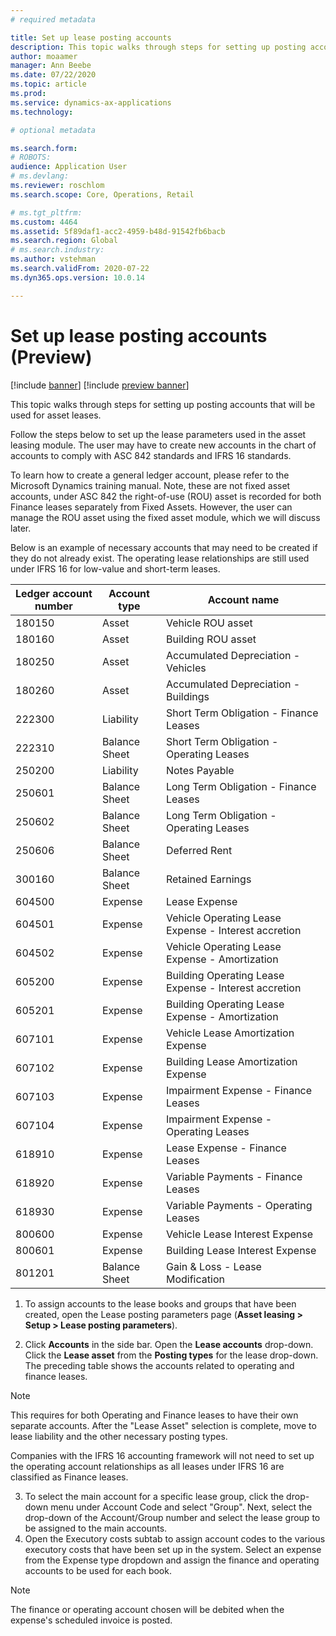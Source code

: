 ```yaml
---
# required metadata

title: Set up lease posting accounts
description: This topic walks through steps for setting up posting accounts that will be used for asset leases.  
author: moaamer
manager: Ann Beebe
ms.date: 07/22/2020
ms.topic: article
ms.prod: 
ms.service: dynamics-ax-applications
ms.technology: 

# optional metadata

ms.search.form: 
# ROBOTS: 
audience: Application User
# ms.devlang: 
ms.reviewer: roschlom
ms.search.scope: Core, Operations, Retail

# ms.tgt_pltfrm: 
ms.custom: 4464
ms.assetid: 5f89daf1-acc2-4959-b48d-91542fb6bacb
ms.search.region: Global
# ms.search.industry: 
ms.author: vstehman
ms.search.validFrom: 2020-07-22
ms.dyn365.ops.version: 10.0.14

---
```


# Set up lease posting accounts (Preview)

[!include [banner](../includes/banner.md)]
[!include [preview banner](../includes/preview-banner.md)]

This topic walks through steps for setting up posting accounts that will be used for asset leases. 

Follow the steps below to set up the lease parameters used in the asset leasing module. The user may have to create new accounts in the chart of accounts to comply with ASC 842 standards and IFRS 16 standards.

To learn how to create a general ledger account, please refer to the Microsoft Dynamics training manual. Note, these are not fixed asset accounts, under ASC 842 the right-of-use (ROU) asset is recorded for both Finance leases separately from Fixed Assets. However, the user can manage the ROU asset using the fixed asset module, which we will discuss later.

Below is an example of necessary accounts that may need to be created if they do not already exist. The operating lease relationships are still used under IFRS 16 for low-value and short-term leases.


|     Ledger account number    	|     Account type     	|     Account name                                             	|
|------------------------------	|----------------------	|--------------------------------------------------------------	|
|     180150                   	|     Asset            	|     Vehicle ROU asset                                        	|
|     180160                   	|     Asset            	|     Building ROU asset                                       	|
|     180250                   	|     Asset            	|     Accumulated Depreciation - Vehicles                      	|
|     180260                   	|     Asset            	|     Accumulated Depreciation - Buildings                     	|
|     222300                   	|     Liability        	|     Short Term Obligation - Finance Leases                   	|
|     222310                   	|     Balance Sheet    	|     Short Term Obligation - Operating Leases                 	|
|     250200                   	|     Liability        	|     Notes Payable                                            	|
|     250601                   	|     Balance Sheet    	|     Long Term Obligation - Finance Leases                    	|
|     250602                   	|     Balance Sheet    	|     Long Term Obligation - Operating Leases                  	|
|     250606                   	|     Balance Sheet    	|     Deferred Rent                                            	|
|     300160                   	|     Balance Sheet    	|     Retained Earnings                                        	|
|     604500                   	|     Expense          	|     Lease Expense                                            	|
|     604501                   	|     Expense          	|     Vehicle Operating Lease Expense - Interest accretion     	|
|     604502                   	|     Expense          	|     Vehicle Operating Lease Expense - Amortization           	|
|     605200                   	|     Expense          	|     Building Operating Lease Expense - Interest accretion    	|
|     605201                   	|     Expense          	|     Building Operating Lease Expense - Amortization          	|
|     607101                   	|     Expense          	|     Vehicle Lease Amortization Expense                       	|
|     607102                   	|     Expense          	|     Building Lease Amortization Expense                      	|
|     607103                   	|     Expense          	|     Impairment Expense - Finance Leases                      	|
|     607104                   	|     Expense          	|     Impairment Expense - Operating Leases                    	|
|     618910                   	|     Expense          	|     Lease Expense - Finance Leases                           	|
|     618920                   	|     Expense          	|     Variable Payments - Finance Leases                       	|
|     618930                   	|     Expense          	|     Variable Payments - Operating Leases                     	|
|     800600                   	|     Expense          	|     Vehicle Lease Interest Expense                           	|
|     800601                   	|     Expense          	|     Building Lease Interest Expense                          	|
|     801201                   	|     Balance Sheet    	|     Gain & Loss - Lease Modification                         	|

1. To assign accounts to the lease books and groups that have been created, open the Lease posting parameters page (**Asset leasing > Setup > Lease posting parameters**).

2. Click **Accounts** in the side bar. Open the **Lease accounts** drop-down. Click the **Lease asset** from the **Posting types** for the lease drop-down. The preceding table shows the accounts related to operating and finance leases.

>[!Note]
> This requires for both Operating and Finance leases to have their own separate accounts. After the "Lease Asset" selection is complete, move to lease liability and the other necessary posting types.

Companies with the IFRS 16 accounting framework will not need to set up the operating account relationships as all leases under IFRS 16 are classified as Finance leases.

3. To select the main account for a specific lease group, click the drop-down menu under Account Code and select "Group". Next, select the drop-down of the Account/Group number and select the lease group to be assigned to the main accounts.
4. Open the Executory costs subtab to assign account codes to the various executory costs that have been set up in the system. Select an expense from the Expense type dropdown and assign the finance and operating accounts to be used for each book.

> [!Note]
> The finance or operating account chosen will be debited when the expense's scheduled invoice is posted.


